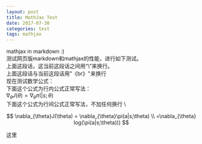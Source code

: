 ```yaml
---
layout: post
title: MathJax Test
date: 2017-07-30
categories: test
tags: mathjax 
---
```


mathjax in markdown :)
\
测试网页版markdown和mathjax的性能，进行如下测试。
\
上面这段话，这当前这段话之间用“\”来换行。
<br>
上面这段话与当前这段话用"《br》"来换行
\
现在测试数学公式：
\
下面这个公式为行内公式正常写法：
\
$\nabla_{\theta}J(\theta)=\nabla_{\theta}\pi(|s;\theta)$
\
下面这个公式为行间公式正常写法，不加任何换行
\

$$
\nabla_{\theta}J(\theta) = \nabla_{\theta}\pi(a|s;\theta) \\
=\nabla_{\theta} log(\pi(a|s;\theta)))
$$

这里